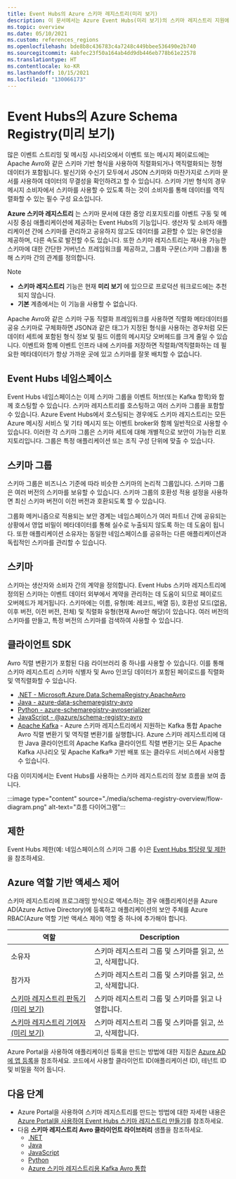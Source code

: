 ```yaml
---
title: Event Hubs의 Azure 스키마 레지스트리(미리 보기)
description: 이 문서에서는 Azure Event Hubs(미리 보기)의 스키마 레지스트리 지원에 대해 간략하게 설명합니다.
ms.topic: overview
ms.date: 05/10/2021
ms.custom: references_regions
ms.openlocfilehash: bde8b8c436783c4a7248c449bbee536490e2b740
ms.sourcegitcommit: 4abfec23f50a164ab4dd9db446eb778b61e22578
ms.translationtype: HT
ms.contentlocale: ko-KR
ms.lasthandoff: 10/15/2021
ms.locfileid: "130066173"
---
```

# <a name="azure-schema-registry-in-event-hubs-preview"></a>Event Hubs의 Azure Schema Registry(미리 보기)
많은 이벤트 스트리밍 및 메시징 시나리오에서 이벤트 또는 메시지 페이로드에는 Apache Avro와 같은 스키마 기반 형식을 사용하여 직렬화되거나 역직렬화되는 정형 데이터가 포함됩니다. 발신기와 수신기 모두에서 JSON 스키마와 마찬가지로 스키마 문서를 사용하여 데이터의 무결성을 확인하려고 할 수 있습니다. 스키마 기반 형식의 경우 메시지 소비자에서 스키마를 사용할 수 있도록 하는 것이 소비자를 통해 데이터를 역직렬화할 수 있는 필수 구성 요소입니다. 

**Azure 스키마 레지스트리** 는 스키마 문서에 대한 중앙 리포지토리를 이벤트 구동 및 메시징 중심 애플리케이션에 제공하는 Event Hubs의 기능입니다. 생산자 및 소비자 애플리케이션 간에 스키마를 관리하고 공유하지 않고도 데이터를 교환할 수 있는 유연성을 제공하며, 다른 속도로 발전할 수도 있습니다. 또한 스키마 레지스트리는 재사용 가능한 스키마에 대한 간단한 거버넌스 프레임워크를 제공하고, 그룹화 구문(스키마 그룹)을 통해 스키마 간의 관계를 정의합니다.

> [!NOTE]
> - **스키마 레지스트리** 기능은 현재 **미리 보기** 에 있으므로 프로덕션 워크로드에는 추천되지 않습니다.
> - **기본** 계층에서는 이 기능을 사용할 수 없습니다.

Apache Avro와 같은 스키마 구동 직렬화 프레임워크를 사용하면 직렬화 메타데이터를 공유 스키마로 구체화하면 JSON과 같은 태그가 지정된 형식을 사용하는 경우처럼 모든 데이터 세트에 포함된 형식 정보 및 필드 이름의 메시지당 오버헤드를 크게 줄일 수 있습니다. 이벤트와 함께 이벤트 인프라 내에 스키마를 저장하면 직렬화/역직렬화하는 데 필요한 메타데이터가 항상 가까운 곳에 있고 스키마를 잘못 배치할 수 없습니다. 

## <a name="event-hubs-namespace"></a>Event Hubs 네임스페이스
Event Hubs 네임스페이스는 이제 스키마 그룹을 이벤트 허브(또는 Kafka 항목)와 함께 호스팅할 수 있습니다. 스키마 레지스트리를 호스팅하고 여러 스키마 그룹을 포함할 수 있습니다. Azure Event Hubs에서 호스팅되는 경우에도 스키마 레지스트리는 모든 Azure 메시징 서비스 및 기타 메시지 또는 이벤트 broker와 함께 일반적으로 사용할 수 있습니다. 이러한 각 스키마 그룹은 스키마 세트에 대해 개별적으로 보안이 가능한 리포지토리입니다. 그룹은 특정 애플리케이션 또는 조직 구성 단위에 맞출 수 있습니다. 

## <a name="schema-groups"></a>스키마 그룹
스키마 그룹은 비즈니스 기준에 따라 비슷한 스키마의 논리적 그룹입니다. 스키마 그룹은 여러 버전의 스키마를 보유할 수 있습니다. 스키마 그룹의 호환성 적용 설정을 사용하면 최신 스키마 버전이 이전 버전과 호환되도록 할 수 있습니다.

그룹화 메커니즘으로 적용되는 보안 경계는 네임스페이스가 여러 파트너 간에 공유되는 상황에서 영업 비밀이 메타데이터를 통해 실수로 누출되지 않도록 하는 데 도움이 됩니다. 또한 애플리케이션 소유자는 동일한 네임스페이스를 공유하는 다른 애플리케이션과 독립적인 스키마를 관리할 수 있습니다.


## <a name="schemas"></a>스키마
스키마는 생산자와 소비자 간의 계약을 정의합니다. Event Hubs 스키마 레지스트리에 정의된 스키마는 이벤트 데이터 외부에서 계약을 관리하는 데 도움이 되므로 페이로드 오버헤드가 제거됩니다. 스키마에는 이름, 유형(예: 레코드, 배열 등), 호환성 모드(없음, 이후 버전, 이전 버전, 전체) 및 직렬화 유형(현재 Avro만 해당)이 있습니다. 여러 버전의 스키마를 만들고, 특정 버전의 스키마를 검색하여 사용할 수 있습니다. 

## <a name="client-sdks"></a>클라이언트 SDK
Avro 직렬 변환기가 포함된 다음 라이브러리 중 하나를 사용할 수 있습니다. 이를 통해 스키마 레지스트리 스키마 식별자 및 Avro 인코딩 데이터가 포함된 페이로드를 직렬화 및 역직렬화할 수 있습니다.

- [.NET - Microsoft.Azure.Data.SchemaRegistry.ApacheAvro](https://github.com/Azure/azure-sdk-for-net/tree/master/sdk/schemaregistry/Microsoft.Azure.Data.SchemaRegistry.ApacheAvro)
- [Java - azure-data-schemaregistry-avro](https://github.com/Azure/azure-sdk-for-java/tree/main/sdk/schemaregistry/azure-data-schemaregistry-apacheavro)
- [Python - azure-schemaregistry-avroserializer](https://github.com/Azure/azure-sdk-for-python/tree/master/sdk/schemaregistry/azure-schemaregistry-avroserializer)
- [JavaScript - @azure/schema-registry-avro](https://github.com/Azure/azure-sdk-for-js/tree/master/sdk/schemaregistry/schema-registry-avro)
- [Apache Kafka](https://github.com/Azure/azure-schema-registry-for-kafka/) - Azure 스키마 레지스트리에서 지원하는 Kafka 통합 Apache Avro 직렬 변환기 및 역직렬 변환기를 실행합니다. Azure 스키마 레지스트리에 대한 Java 클라이언트의 Apache Kafka 클라이언트 직렬 변환기는 모든 Apache Kafka 시나리오 및 Apache Kafka® 기반 배포 또는 클라우드 서비스에서 사용할 수 있습니다. 

다음 이미지에서는 Event Hubs를 사용하는 스키마 레지스트리의 정보 흐름을 보여 줍니다. 

:::image type="content" source="./media/schema-registry-overview/flow-diagram.png" alt-text="흐름 다이어그램":::

## <a name="limits"></a>제한
Event Hubs 제한(예: 네임스페이스의 스키마 그룹 수)은 [Event Hubs 할당량 및 제한](event-hubs-quotas.md)을 참조하세요.

## <a name="azure-role-based-access-control"></a>Azure 역할 기반 액세스 제어
스키마 레지스트리에 프로그래밍 방식으로 액세스하는 경우 애플리케이션을 Azure AD(Azure Active Directory)에 등록하고 애플리케이션의 보안 주체를 Azure RBAC(Azure 역할 기반 액세스 제어) 역할 중 하나에 추가해야 합니다.

| 역할 | Description | 
| ---- | ----------- | 
| 소유자 | 스키마 레지스트리 그룹 및 스키마를 읽고, 쓰고, 삭제합니다. |
| 참가자 | 스키마 레지스트리 그룹 및 스키마를 읽고, 쓰고, 삭제합니다. |
| [스키마 레지스트리 판독기(미리 보기)](../role-based-access-control/built-in-roles.md#schema-registry-reader-preview) | 스키마 레지스트리 그룹 및 스키마를 읽고 나열합니다. |
| [스키마 레지스트리 기여자(미리 보기)](../role-based-access-control/built-in-roles.md#schema-registry-reader-preview) | 스키마 레지스트리 그룹 및 스키마를 읽고, 쓰고, 삭제합니다. |

Azure Portal을 사용하여 애플리케이션 등록을 만드는 방법에 대한 지침은 [Azure AD에 앱 등록](../active-directory/develop/quickstart-register-app.md)을 참조하세요. 코드에서 사용할 클라이언트 ID(애플리케이션 ID), 테넌트 ID 및 비밀을 적어 둡니다. 

## <a name="next-steps"></a>다음 단계

- Azure Portal을 사용하여 스키마 레지스트리를 만드는 방법에 대한 자세한 내용은 [Azure Portal을 사용하여 Event Hubs 스키마 레지스트리 만들기](create-schema-registry.md)를 참조하세요.
- 다음 **스키마 레지스트리 Avro 클라이언트 라이브러리** 샘플을 참조하세요.
    - [.NET](https://github.com/Azure/azure-sdk-for-net/tree/master/sdk/schemaregistry/Microsoft.Azure.Data.SchemaRegistry.ApacheAvro/tests/Samples)
    - [Java](https://github.com/Azure/azure-sdk-for-java/tree/main/sdk/schemaregistry/azure-data-schemaregistry-apacheavro/src/samples)
    - [JavaScript](https://github.com/Azure/azure-sdk-for-js/tree/master/sdk/schemaregistry/schema-registry-avro/samples )
    - [Python](https://github.com/Azure/azure-sdk-for-python/tree/master/sdk/schemaregistry/azure-schemaregistry-avroserializer/samples )
    - [Azure 스키마 레지스트리용 Kafka Avro 통합](https://github.com/Azure/azure-schema-registry-for-kafka/tree/master/csharp/avro/samples)

